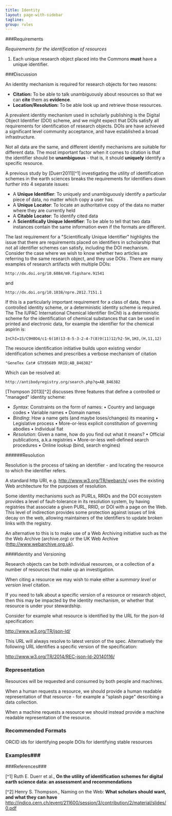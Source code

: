 ```yaml
---
title: Identity
layout: page-with-sidebar
tagline:
group: rules
---
```


###Requirements

*Requirements for the identification of resources*

1. Each unique research object placed into the Commons **must** have a unique identifier.

###Discussion

An identity mechanism is required for research objects for two reasons:

- **Citation:** To be able to talk unambiguously about resources so that we can **cite** them as **evidence**.
- **Location/Resolution:** To be able look up and retrieve those resources.

A prevalent identity mechanism used in scholarly publishing is the Digital Object Identifier (DOI) scheme, and we might expect that DOIs satisfy all requirements for identification of research objects. DOIs are have achieved a significant level community acceptance, and have established a broad infrastructure.  

Not all data are the same, and different identify mechanisms are suitable for different data.
The most important factor when it comes to citation is that the identifier should be **unambiguous** - that is, it should **uniquely** identify a specific resource.

A previous study by [Duerr2011][^1] investigating the utility of identification schemes in the earth sciences breaks the requirements for identifiers down further into 4 separate issues:

- A **Unique Identifier**: To uniquely and unambiguously identify a particular piece of data, no matter which copy a user has.
- A **Unique Locator**: To locate an authoritative copy of the data no matter where they are currently held
- A **Citable Locator**: To identify cited data
- A **Scientifically Unique Identifier**: To be able to tell that two data instances contain the same information even if the formats are different.



The last requirement for a "Scientifically Unique Identifier" highlights the issue that there are requirements placed on identifiers in scholarship that not all identifier schemes can satisfy, including the DOI mechanism. Consider the case where we wish to know whether two articles are referring to the same research object, and they use DOIs . There are many examples of research artifacts with multiple DOIs:

    http://dx.doi.org/10.6084/m9.figshare.91541

and

    http://dx.doi.org/10.1038/npre.2012.7151.1

If this is a particularly important requirement for a class of data, then a controlled identity scheme, or a deterministic identity scheme is required. The The IUPAC International Chemical Identifier (InChI) is a deterministic scheme for the identification of chemical substances that can be used in printed and electronic data, for example the identifier for the chemical aspirin is:

    InChI=1S/C9H8O4/c1-6(10)13-8-5-3-2-4-7(8)9(11)12/h2-5H,1H3,(H,11,12)  

The resource identification initiative builds upon existing vendor identification schemes and prescribes a verbose mechanism of citation

    "GeneTex Cat# GTX95689 RRID:AB_846382"

Which can be resolved at:

    http://antibodyregistry.org/search.php?q=AB_846382


 [Thompson 2013][^2] discusses three features that define a controlled or "managed" identity scheme:

- *Syntax*: Constraints on the form of names:
• Country and language codes
• Variable names
• Domain names
- *Binding*: How a name gets (and maybe loses/changes) its meaning
• Legislative process
• More-or-less explicit constitution of governing abodies
• Individual fiat
- *Resolution*: Given a name, how do you find out what it means?
• Official publications, a.k.a registries
• More-or-less well-defined search procedures
• Online lookup (bind, search engines)


######Resolution

Resolution is the process of taking an identifier - and locating the resource to which the identifier refers.  

A standard http URI, e.g. http://www.w3.org/TR/webarch/ uses the existing Web architecture for the purposes of resolution.  

Some identity mechanisms such as PURLs, RRIDs and the DOI ecosystem provides a level of fault-tolerance in its resolution system, by having registries that associate a given PURL, RRID, or DOI with a page on the Web.  This level of indirection provides some protection against issues of link decay on the web, allowing maintainers of the identifiers to update broken links with the registry.

An alternative to this is to make use of a Web Archiving initiative such as the the Web Archive (archive.org) or the UK Web Archive (http://www.webarchive.org.uk).


####Identity and Versioning

Research objects can be both individual resources, or a collection of a number of resources that make up an investigation.

When citing a resource we may wish to make either a *summary level* or *version level* citation.

If you need to talk about a specific version of a resource or research object, then this may be impacted by the identity mechanism, or whether that resource is under your stewardship.

Consider for example what resource is identified by the URL for the json-ld specification:

http://www.w3.org/TR/json-ld/

This URL will always resolve to latest version of the spec. Alternatively the following URL identifies a specific version of the specification:

http://www.w3.org/TR/2014/REC-json-ld-20140116/


### Representation ####
Resources will be requested and consumed by both people and machines.

When a human requests a resource, we should provide a human readable representation of that resource - for example a "splash page" describing a data collection.

When a machine requests a resource we should instead provide a machine readable representation of the resource.

<!--OAI-PMH?

If resources are
-->

### Recommended Formats ###

ORCID ids for identifying people
DOIs for identifying stable resources

### Examples###


###References###

[^1]  Ruth E. Duerr et al., **On the utility of identification schemes for digital earth science data: an assessment and recommendations**

[^2] Henry S. Thompson., Naming on the Web: **What scholars should want, and what they can have** http://indico.cern.ch/event/211600/session/3/contribution/2/material/slides/0.pdf
